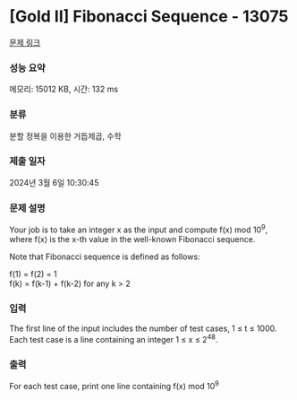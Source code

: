 # [Gold II] Fibonacci Sequence - 13075 

[문제 링크](https://www.acmicpc.net/problem/13075) 

### 성능 요약

메모리: 15012 KB, 시간: 132 ms

### 분류

분할 정복을 이용한 거듭제곱, 수학

### 제출 일자

2024년 3월 6일 10:30:45

### 문제 설명

<p>Your job is to take an integer x as the input and compute f(x) mod 10<sup>9</sup>, where f(x) is the x-th value in the well-known Fibonacci sequence. </p>

<p>Note that Fibonacci sequence is defined as follows:</p>

<p>f(1) = f(2) = 1<br>
f(k) = f(k-1) + f(k-2) for any k > 2</p>

### 입력 

 <p>The first line of the input includes the number of test cases, 1 ≤ t ≤ 1000. Each test case is a line containing an integer 1 ≤ x ≤ 2<sup>48</sup>.</p>

### 출력 

 <p>For each test case, print one line containing f(x) mod 10<sup>9</sup></p>

